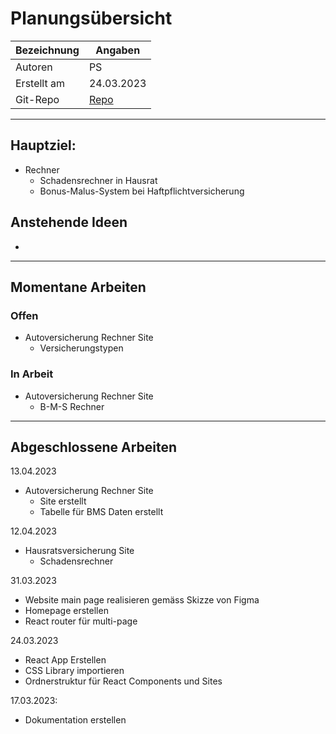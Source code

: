 # Planungsübersicht
| Bezeichnung | Angaben |
| - | - |
| Autoren | PS |
| Erstellt am | 24.03.2023 |
| Git-Repo | [Repo](https://github.com/bambuk-sh/project_versicherungsrechner) |

---
## Hauptziel:
- Rechner
	- Schadensrechner in Hausrat
	- Bonus-Malus-System bei Haftpflichtversicherung


## Anstehende Ideen
- 

---

## Momentane Arbeiten

### Offen
- Autoversicherung Rechner Site
	- Versicherungstypen

### In Arbeit
- Autoversicherung Rechner Site
	- B-M-S Rechner

---

## Abgeschlossene Arbeiten

13.04.2023
- Autoversicherung Rechner Site
	- Site erstellt
	- Tabelle für BMS Daten erstellt

12.04.2023
- Hausratsversicherung Site
	- Schadensrechner

31.03.2023
- Website main page realisieren gemäss Skizze von Figma
- Homepage erstellen
- React router für multi-page


24.03.2023
- React App Erstellen
- CSS Library importieren
- Ordnerstruktur für React Components und Sites


17.03.2023:
- Dokumentation erstellen



